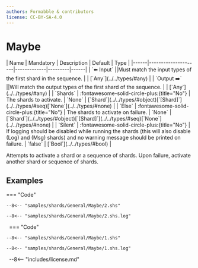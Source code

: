 ```yaml
---
authors: Formabble & contributors
license: CC-BY-SA-4.0
---
```



# Maybe

<div class="sh-parameters" markdown="1">
| Name | Mandatory | Description | Default | Type |
|------|---------------------|-------------|---------|------|
| `⬅️ Input` ||Must match the input types of the first shard in the sequence. | | [`Any`](../../types/#any) |
| `Output ➡️` ||Will match the output types of the first shard of the sequence. | | [`Any`](../../types/#any) |
| `Shards` | :fontawesome-solid-circle-plus:{title="No"}  | The shards to activate. | `None` | [`Shard`](../../types/#object)[`[Shard]`](../../types/#seq)[`None`](../../types/#none) |
| `Else` | :fontawesome-solid-circle-plus:{title="No"}  | The shards to activate on failure. | `None` | [`Shard`](../../types/#object)[`[Shard]`](../../types/#seq)[`None`](../../types/#none) |
| `Silent` | :fontawesome-solid-circle-plus:{title="No"}  | If logging should be disabled while running the shards (this will also disable (Log) and (Msg) shards) and no warning message should be printed on failure. | `false` | [`Bool`](../../types/#bool) |

</div>

Attempts to activate a shard or a sequence of shards. Upon failure, activate another shard or sequence of shards.

## Examples

=== "Code"

  ```x86asm linenums="1"
  --8<-- "samples/shards/General/Maybe/2.shs"
  ```

  ```
  --8<-- "samples/shards/General/Maybe/2.shs.log"
  ```
&nbsp;
=== "Code"

  ```x86asm linenums="1"
  --8<-- "samples/shards/General/Maybe/1.shs"
  ```

  ```
  --8<-- "samples/shards/General/Maybe/1.shs.log"
  ```
&nbsp;
--8<-- "includes/license.md"

